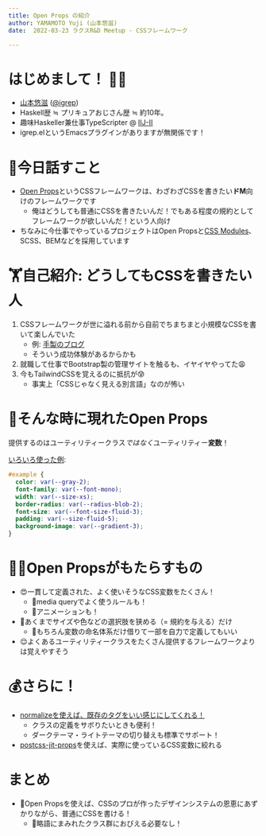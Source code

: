 ```yaml
---
title: Open Props の紹介
author: YAMAMOTO Yuji (山本悠滋)
date:  2022-03-23 ラクスR&D Meetup - CSSフレームワーク

---
```


# はじめまして！ 👋😄

- [山本悠滋](https://twitter.com/igrep) ([\@igrep](https://twitter.com/igrep))
- Haskell歴 ≒ プリキュアおじさん歴 ≒ 約10年。
- 趣味Haskeller兼仕事TypeScripter @ [IIJ-II](https://www.iij-ii.co.jp/)
- igrep.elというEmacsプラグインがありますが無関係です！

# 📝今日話すこと

- [Open Props](https://open-props.style/)というCSSフレームワークは、わざわざCSSを書きたい**ドM**向けのフレームワークです
    - 俺はどうしても普通にCSSを書きたいんだ！でもある程度の規約としてフレームワークが欲しいんだ！という人向け
- ちなみに今仕事でやっているプロジェクトはOpen Propsと[CSS Modules](https://github.com/css-modules/css-modules)、SCSS、BEMなどを採用しています

# 🏋️自己紹介: どうしてもCSSを書きたい人

1. CSSフレームワークが世に溢れる前から自前でちまちまと小規模なCSSを書いて楽しんでいた
    - 例: [手製のブログ](https://the.igreque.info/)
    - そういう成功体験があるからかも
1. 就職して仕事でBootstrap製の管理サイトを触るも、イヤイヤやってた😩
1. 今もTailwindCSSを覚えるのに抵抗が😰
    - 事実上「CSSじゃなく見える別言語」なのが怖い

# 🌠そんな時に現れたOpen Props

提供するのはユーティリティークラス*ではなく*ユーティリティー**変数**！

[いろいろ使った例](https://codepen.io/igrep/pen/jOYqZPp):

```css
#example {
  color: var(--gray-2);
  font-family: var(--font-mono);
  width: var(--size-xs);
  border-radius: var(--radius-blob-2);
  font-size: var(--font-size-fluid-3);
  padding: var(--size-fluid-5);
  background-image: var(--gradient-3);
}
```

# 💁‍♂Open Propsがもたらすもの

- 😍一貫して定義された、よく使いそうなCSS変数をたくさん！
    - 📱media queryでよく使うルールも！
    - 💃アニメーションも！
- 📓あくまでサイズや色などの選択肢を狭める（= 規約を与える）だけ
    - 💪もちろん変数の命名体系だけ借りて一部を自力で定義してもいい
- 😌よくあるユーティリティークラスをたくさん提供するフレームワークよりは覚えやすそう

# 💰さらに！

- [normalizeを使えば、既存のタグをいい感じにしてくれる！](https://codepen.io/argyleink/pen/KKvRORE)
    - クラスの定義をサボりたいときも便利！
    - ダークテーマ・ライトテーマの切り替えも標準でサポート！
- [postcss-jit-props](https://github.com/GoogleChromeLabs/postcss-jit-props)を使えば、実際に使っているCSS変数に絞れる

# まとめ

- 🤗Open Propsを使えば、CSSのプロが作ったデザインシステムの恩恵にあずかりながら、普通にCSSを書ける！
    - 🙌略語にまみれたクラス群におびえる必要なし！
